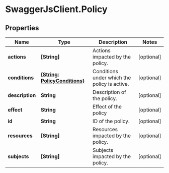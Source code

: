 # SwaggerJsClient.Policy

## Properties
Name | Type | Description | Notes
------------ | ------------- | ------------- | -------------
**actions** | **[String]** | Actions impacted by the policy. | [optional] 
**conditions** | [**{String: PolicyConditions}**](PolicyConditions.md) | Conditions under which the policy is active. | [optional] 
**description** | **String** | Description of the policy. | [optional] 
**effect** | **String** | Effect of the policy | [optional] 
**id** | **String** | ID of the policy. | [optional] 
**resources** | **[String]** | Resources impacted by the policy. | [optional] 
**subjects** | **[String]** | Subjects impacted by the policy. | [optional] 


